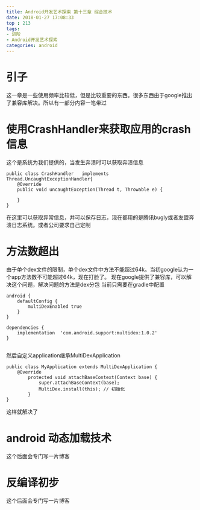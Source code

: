 ```yaml
---
title: Android开发艺术探索 第十三章 综合技术
date: 2018-01-27 17:08:33
top : 213
tags:
- 进阶
- Android开发艺术探索
categories: android
---
```

# 引子
这一章是一些使用频率比较低，但是比较重要的东西。很多东西由于google推出了兼容库解决。所以有一部分内容一笔带过

# 使用CrashHandler来获取应用的crash信息
这个是系统为我们提供的，当发生奔溃时可以获取奔溃信息

```
public class CrashHandler   implements Thread.UncaughtExceptionHandler{
    @Override
    public void uncaughtException(Thread t, Throwable e) {
        
    }
}

```
在这里可以获取异常信息，并可以保存日志，现在都用的是腾讯bugly或者友盟奔溃日志系统。或者公司要求自己定制

# 方法数超出
由于单个dex文件的限制，单个dex文件中方法不能超过64k。当初google认为一个app方法数不可能超过64k，现在打脸了。
现在google提供了兼容库，可以解决这个问题，解决问题的方法是dex分包
当前只需要在gradle中配置
```
android {
    defaultConfig {
        multiDexEnabled true
    }
}

dependencies {
    implementation  'com.android.support:multidex:1.0.2'
}


```

然后自定义application继承MultiDexApplication
```
public class MyApplication extends MultiDexApplication {
    @Override
        protected void attachBaseContext(Context base) {
            super.attachBaseContext(base);
            MultiDex.install(this); // 初始化
        }
}
```

这样就解决了

# android 动态加载技术
这个后面会专门写一片博客

# 反编译初步
这个后面会专门写一片博客